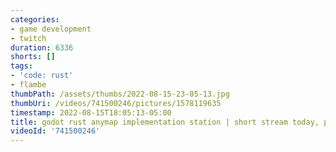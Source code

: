 ```yaml
---
categories:
- game development
- twitch
duration: 6336
shorts: []
tags:
- 'code: rust'
- flambe
thumbPath: /assets/thumbs/2022-08-15-23-05-13.jpg
thumbUri: /videos/741500246/pictures/1578119635
timestamp: 2022-08-15T18:05:13-05:00
title: godot rust anymap implementation station | short stream today, probably
videoId: '741500246'
---
```

